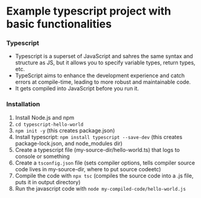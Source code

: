 # Example typescript project with basic functionalities

### Typescript
* Typescript is a superset of JavaScript and sahres the same syntax and structure as JS, but it allows you to specify variable types, return types, etc.
* TypeScript aims to enhance the development experience and catch errors at compile-time, leading to more robust and maintainable code. 
* It gets compiled into JavaScript before you run it.

### Installation
1. Install Node.js and npm
2. `cd typescript-hello-world`
3. `npm init -y` (this creates package.json)
4. Install typescript: `npm install typescript --save-dev` (this creates package-lock.json, and node_modules dir)
5. Create a typescript file (my-source-dir/hello-world.ts) that logs to console or something
6. Create a `tsconfig.json` file (sets compiler options, tells compiler source code lives in my-source-dir, where to put source codeetc)
7. Compile the code with `npx tsc` (compiles the source code into a .js file, puts it in output directory)
8. Run the javascript code with `node my-compiled-code/hello-world.js`